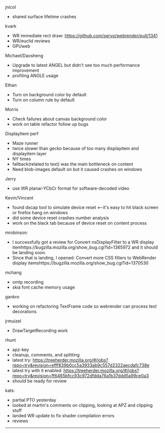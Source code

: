 jnicol
* shared surface lifetime crashes



kvark
* WR immediate rect draw: https://github.com/servo/webrender/pull/1341
* WR/euclid reviews
* GPUweb





Michael/Daosheng
* Upgrade to latest ANGEL but didn't see too much performance improvement
* profiling ANGLE usage

Ethan
* Turn on background color by default
* Turn on column rule by default

Morris
* Check failures about canvas background color
* work on table refactor follow up bugs

DisplayItem perf
* Maze runner
* twice slower than gecko because of too many displayitem and displayitem layer
* NY times
* fallback(related to text) was the main bottleneck on content
* Need blob-images default on but it caused crashes on windows

Jerry
* use WR planar-YCbCr format for software-decoded video              

Kevin/Vincent
* found dxcap tool to simulate device reset <--it's easy to hit black screen or firefox hang on windows
* did some device reset crashes number analysis
* work on the black tab because of device reset on content process



mrobinson:
* I successfully got a review for Convert nsDisplayFilter to a WR display itemhttps://bugzilla.mozilla.org/show_bug.cgi?id=1365972 and it should be landing soon.
* Since that is landing, I opened: Convert more CSS filters to WebRender display itemshttps://bugzilla.mozilla.org/show_bug.cgi?id=1370530







mchang
* omtp recording
* skia font cache memory usage





gankro
* working on refactoring TextFrame code so webrender can process text decorations



jrmuizel
* DrawTargetRecording work



rhunt
* apz-key
* cleanup, comments, and splitting
* latest try: https://treeherder.mozilla.org/#/jobs?repo=try&revision=efff839b0cc5a3933ab9c557d2322aecdafc738e
* latest try with it enabled: https://treeherder.mozilla.org/#/jobs?repo=try&revision=ff6465bfcc93c972dfdda76a1b37ddd5a99ce0a3
* should be ready for review



kats:
* partial PTO yesterday
* looked at martin's comments on clipping, looking at APZ and clipping stuff
* landed WR update to fix shader compilation errors
* reviews

________________


